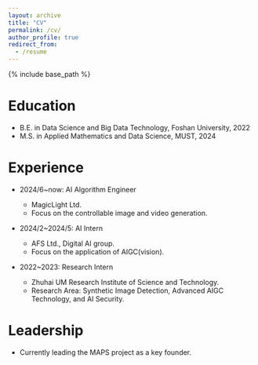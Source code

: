 ```yaml
---
layout: archive
title: "CV"
permalink: /cv/
author_profile: true
redirect_from:
  - /resume
---
```


{% include base_path %}

Education
======
* B.E. in Data Science and Big Data Technology, Foshan University, 2022
* M.S. in Applied Mathematics and Data Science, MUST, 2024

Experience
======
* 2024/6~now: AI Algorithm Engineer
  * MagicLight Ltd.
  * Focus on the controllable image and video generation.

* 2024/2~2024/5: AI Intern
  * AFS Ltd., Digital AI group.
  * Focus on the application of AIGC(vision).
  
* 2022~2023: Research Intern
  * Zhuhai UM Research Institute of Science and Technology.
  * Research Area: Synthetic Image Detection, Advanced AIGC Technology, and AI Security.

Leadership
======
* Currently leading the MAPS project as a key founder.
